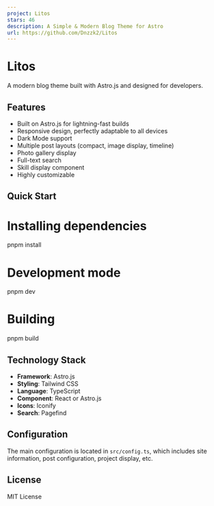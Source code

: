 ```yaml
---
project: Litos
stars: 46
description: A Simple & Modern Blog Theme for Astro
url: https://github.com/Dnzzk2/Litos
---
```


Litos
=====

A modern blog theme built with Astro.js and designed for developers.

Features
--------

-   Built on Astro.js for lightning-fast builds
-   Responsive design, perfectly adaptable to all devices
-   Dark Mode support
-   Multiple post layouts (compact, image display, timeline)
-   Photo gallery display
-   Full-text search
-   Skill display component
-   Highly customizable

Quick Start
-----------

# Installing dependencies
pnpm install

# Development mode
pnpm dev

# Building
pnpm build

Technology Stack
----------------

-   **Framework**: Astro.js
-   **Styling**: Tailwind CSS
-   **Language**: TypeScript
-   **Component**: React or Astro.js
-   **Icons**: Iconify
-   **Search**: Pagefind

Configuration
-------------

The main configuration is located in `src/config.ts`, which includes site information, post configuration, project display, etc.

License
-------

MIT License
